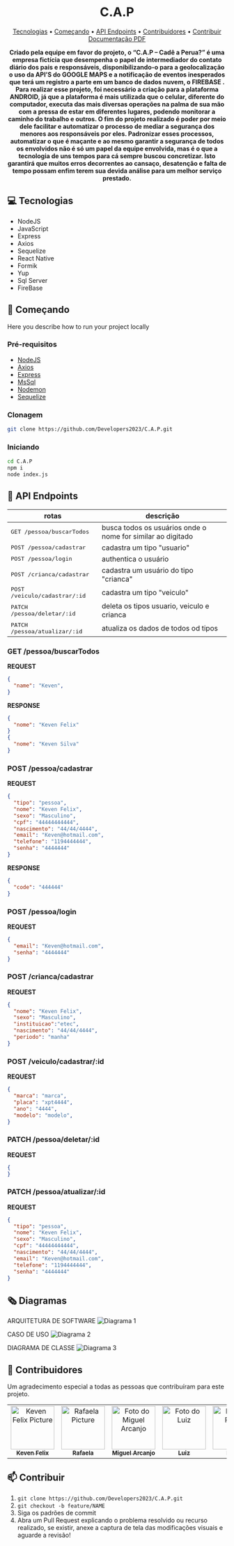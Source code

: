 <h1 align="center" style="font-weight: bold;">C.A.P</h1>

<p align="center">
 <a href="#technologies">Tecnologias</a> • 
 <a href="#started">Começando</a> • 
  <a href="#routes">API Endpoints</a> •
 <a href="#colab">Contribuidores</a> •
 <a href="#contribute">Contribuir</a>
 <a href="./documentacao/CAP-Cadê a perua-Documentação.pdf">Documentação PDF</a>
</p>

<p align="center">
    <b>Criado pela equipe em favor do projeto,  o “C.A.P – Cadê a Perua?” é uma 
empresa fictícia que desempenha o papel de intermediador do contato diário dos 
pais e responsáveis, disponibilizando-o para a geolocalização o uso da API’S do 
GOOGLE MAPS e a notificação de eventos inesperados que terá um registro a 
parte em um banco de dados nuvem, o FIREBASE . 
Para realizar esse projeto, foi necessário a criação para a plataforma ANDROID, 
já que a plataforma é mais utilizada que o celular, diferente do computador, 
executa das mais diversas operações na palma de sua mão com a pressa de 
estar em diferentes lugares, podendo monitorar a caminho do trabalho e outros. 
O fim do projeto realizado é poder por meio dele facilitar e automatizar o 
processo de mediar a segurança dos menores aos responsáveis por eles. 
Padronizar esses processos, automatizar o que é maçante e ao mesmo garantir 
a segurança de todos os envolvidos não é só um papel da equipe envolvida, mas 
é o que a tecnologia de uns tempos para cá sempre buscou concretizar. Isto 
garantirá que muitos erros decorrentes ao cansaço, desatenção e falta de tempo 
possam enfim terem sua devida análise para um melhor serviço prestado.</b>
</p>

<h2 id="technologies">💻 Tecnologias</h2>

- NodeJS
- JavaScript
- Express
- Axios
- Sequelize
- React Native
- Formik
- Yup 
- Sql Server
- FireBase

<h2 id="started">🚀 Começando</h2>

Here you describe how to run your project locally

<h3>Pré-requisitos</h3>

- [NodeJS](https://nodejs.org/dist/v20.13.1/node-v20.13.1.tar.gz)
- [Axios](https://www.npmjs.com/package/axios/v/1.3.4)
- [Express](https://www.npmjs.com/package/express/v/4.18.2)
- [MsSql](https://www.npmjs.com/package/mssql/v/9.1.1)
- [Nodemon](https://www.npmjs.com/package/nodemon/v/2.0.20)
- [Sequelize](https://www.npmjs.com/package/sequelize/v/6.29.3)

<h3>Clonagem</h3>

```bash
git clone https://github.com/Developers2023/C.A.P.git
```

<h3>Iniciando</h3>

```bash
cd C.A.P
npm i
node index.js
```

<h2 id="routes">📍 API Endpoints</h2>

| rotas               | descrição                                          
|----------------------|-----------------------------------------------------
| <kbd>GET /pessoa/buscarTodos</kbd>       | busca todos os usuários onde o nome for similar ao digitado
| <kbd>POST /pessoa/cadastrar</kbd>        | cadastra um tipo "usuario"
| <kbd>POST /pessoa/login</kbd>            | authentica o usuário
| <kbd>POST /crianca/cadastrar</kbd>       | cadastra um usuário do tipo "crianca"
| <kbd>POST /veiculo/cadastrar/:id</kbd>   | cadastra um tipo "veiculo"
| <kbd>PATCH /pessoa/deletar/:id</kbd>     | deleta os tipos usuario, veiculo e crianca
| <kbd>PATCH /pessoa/atualizar/:id</kbd>   | atualiza os dados de todos od tipos


<h3 id="get-auth-detail">GET /pessoa/buscarTodos</h3>

**REQUEST**
```json
{
  "name": "Keven",
}
```

**RESPONSE**
```json
{
  "nome": "Keven Felix"
}
{
  "nome": "Keven Silva"
}
```

<h3 id="post-auth-detail">POST /pessoa/cadastrar</h3>

**REQUEST**
```json
{
  "tipo": "pessoa",
  "nome": "Keven Felix",
  "sexo": "Masculino",
  "cpf": "44444444444",
  "nascimento": "44/44/4444",
  "email": "Keven@hotmail.com",
  "telefone": "1194444444",
  "senha": "4444444"
}
```

**RESPONSE**
```json
{
  "code": "444444"
}
```

<h3 id="post-auth-detail">POST /pessoa/login</h3>

**REQUEST**
```json
{
  "email": "Keven@hotmail.com",
  "senha": "4444444"
}
```

<h3 id="post-auth-detail">POST /crianca/cadastrar</h3>

**REQUEST**
```json
{
  "nome": "Keven Felix",
  "sexo": "Masculino",
  "instituicao":"etec",
  "nascimento": "44/44/4444",
  "periodo": "manha"
}
```

<h3 id="post-auth-detail">POST /veiculo/cadastrar/:id</h3>

**REQUEST**
```json
{
  "marca": "marca",
  "placa": "xpt4444",
  "ano": "4444",
  "modelo": "modelo",
}
```

<h3 id="post-auth-detail">PATCH /pessoa/deletar/:id</h3>

**REQUEST**
```json
{
}
```
<h3 id="post-auth-detail">PATCH /pessoa/atualizar/:id</h3>

**REQUEST**
```json
{
  "tipo": "pessoa",
  "nome": "Keven Felix",
  "sexo": "Masculino",
  "cpf": "44444444444",
  "nascimento": "44/44/4444",
  "email": "Keven@hotmail.com",
  "telefone": "1194444444",
  "senha": "4444444"
}
```

<h2 id="colab">🗞 Diagramas</h2>

ARQUITETURA DE SOFTWARE
<img src="./img/ArquiteturaDeSoftware.PNG" alt="Diagrama 1">

CASO DE USO
<img src="./img/DiagramaDeCasoDeUso.PNG" alt="Diagrama 2">

DIAGRAMA DE CLASSE
<img src="./img/DiagramaDeClasse.PNG" alt="Diagrama 3">

<h2 id="colab">🤝 Contribuidores</h2>

Um agradecimento especial a todas as pessoas que contribuíram para este projeto.

<table>
  <tr>
    <td align="center">
      <a href="#">
        <img src="https://avatars.githubusercontent.com/u/114019476?s=400&u=1e39e9c0aa4d3e05940a718b8090f5eba40dd7eb&v=4" width="100px;" alt="Keven Felix Picture"/><br>
        <sub>
          <b>Keven Felix</b>
        </sub>
      </a>
    </td>
    <td align="center">
      <a href="#">
        <img src="https://avatars.githubusercontent.com/u/135772515?v=4" width="100px;" alt="Rafaela Picture"/><br>
        <sub>
          <b>Rafaela</b>
        </sub>
      </a>
    </td>
    <td align="center">
      <a href="#">
        <img src="https://avatars.githubusercontent.com/u/103754398?v=4" width="100px;" alt="Foto do Miguel Arcanjo"/><br>
        <sub>
          <b>Miguel Arcanjo</b>
        </sub>
      </a>
    </td>
    <td align="center">
      <a href="#">
        <img src="https://avatars.githubusercontent.com/u/102185510?v=4" width="100px;" alt="Foto do Luiz"/><br>
        <sub>
          <b>Luiz</b>
        </sub>
      </a>
    </td>
    <td align="center">
      <a href="#">
        <img src="https://avatars.githubusercontent.com/u/135722451?v=4" width="100px;" alt="Foto do Pedro"/><br>
        <sub>
          <b>Pedro</b>
        </sub>
      </a>
    </td>
    <td align="center">
      <a href="#">
        <img src="https://avatars.githubusercontent.com/u/109253438?v=4" width="100px;" alt="Foto do Sabrina"/><br>
        <sub>
          <b>Sabrina</b>
        </sub>
      </a>
    </td>
  </tr>
</table>

<h2 id="contribute">📫 Contribuir</h2>

1. `git clone https://github.com/Developers2023/C.A.P.git`
2. `git checkout -b feature/NAME`
3. Siga os padrões de commit
4. Abra um Pull Request explicando o problema resolvido ou recurso realizado, se existir, anexe a captura de tela das modificações visuais e aguarde a revisão!
